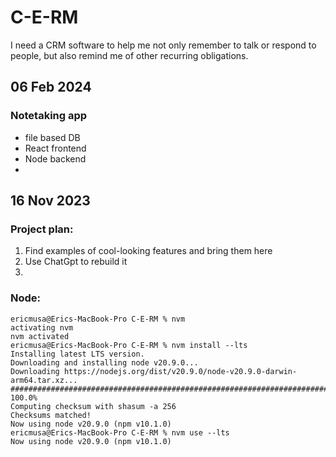 # C-E-RM
I need a CRM software to help me not only remember to talk or respond to people, but also remind me of other recurring obligations.


## 06 Feb 2024

### Notetaking app
- file based DB
- React frontend
- Node backend
- 


## 16 Nov 2023

### Project plan:
1. Find examples of cool-looking features and bring them here
2. Use ChatGpt to rebuild it
3. 


### Node:
```
ericmusa@Erics-MacBook-Pro C-E-RM % nvm       
activating nvm
nvm activated
ericmusa@Erics-MacBook-Pro C-E-RM % nvm install --lts
Installing latest LTS version.
Downloading and installing node v20.9.0...
Downloading https://nodejs.org/dist/v20.9.0/node-v20.9.0-darwin-arm64.tar.xz...
############################################################################################################################################### 100.0%
Computing checksum with shasum -a 256
Checksums matched!
Now using node v20.9.0 (npm v10.1.0)
ericmusa@Erics-MacBook-Pro C-E-RM % nvm use --lts
Now using node v20.9.0 (npm v10.1.0)
```